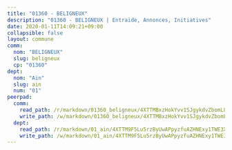 ```yaml
---
title: "01360 - BELIGNEUX"
description: "01360 - BELIGNEUX | Entraide, Annonces, Initiatives"
date: 2020-01-11T14:09:21+09:00
collapsible: false
layout: commune
comm:
  nom: "BELIGNEUX"
  slug: beligneux
  cp: "01360"
dept:
  nom: "Ain"
  slug: ain
  num: "01"
peerpad:
  comm:
    read_path: /r/markdown/01360_beligneux/4XTTMBxzHokYvv1SJgykdvZbomL8bzJV4AbVvLwXpWqaecqRs
    write_path: /w/markdown/01360_beligneux/4XTTMBxzHokYvv1SJgykdvZbomL8bzJV4AbVvLwXpWqaecqRs-K3TgTcy3MDiVucZj2HLbTtwTrDyrtpG1NAF5GMsFwR2mb2x25qmP4tju6GXAZw3WhxdoZsKTbN93jC3LUh77Ce7TqkpHUSLys9KRSaYWi3JFuCvTDbwqhgLBZry4ZJcETMSgCAYy
  dept:
    read_path: /r/markdown/01_ain/4XTTM9F5Lu5rzByUwAPpyzfuAZHNExy1TWE3X3wiTrPFfiAJr
    write_path: /w/markdown/01_ain/4XTTM9F5Lu5rzByUwAPpyzfuAZHNExy1TWE3X3wiTrPFfiAJr-K3TgUnxzeFoJA4CB58vXNvKXURJneTNZHUsypAQGicGiZu7AS2sPbjspGpj7s3MmMv58YhkLaSUMQMHaiKAfoMv6wF36Urxbqqh8MmnXpnKkbVhnAishABEkMRAiyAt8GGJ1Jer2
---
```


